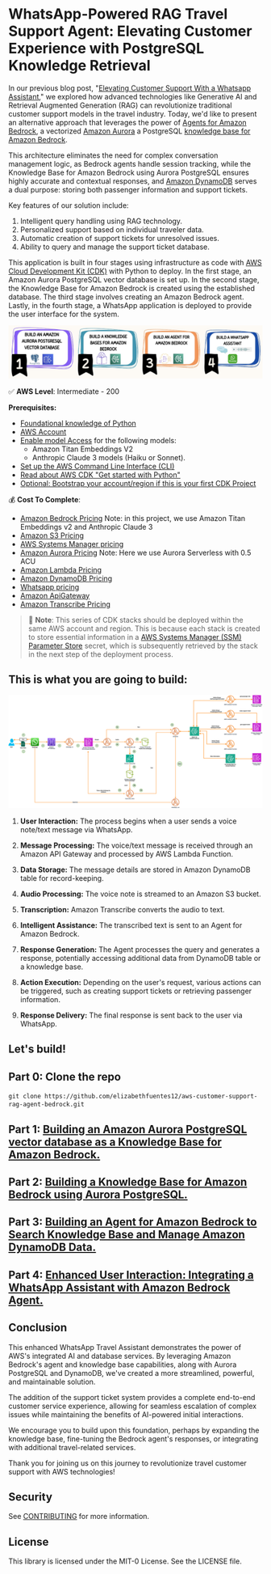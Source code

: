 # WhatsApp-Powered RAG Travel Support Agent: Elevating Customer Experience with PostgreSQL Knowledge Retrieval

In our previous blog post, "[Elevating Customer Support With a Whatsapp Assistant](https://community.aws/content/2bgPgouKvLhinu8bcE4LZQ1nnwv/elevating-customer-support-with-a-whatsapp-travel-assistant-from-las-vegas-mexico-to-las-vegas-nevada-a-re-invent-2023-history)," we explored how advanced technologies like Generative AI and Retrieval Augmented Generation (RAG) can revolutionize traditional customer support models in the travel industry. Today, we'd like to present an alternative approach that leverages the power of [Agents for Amazon Bedrock](https://aws.amazon.com/bedrock/agents/), a vectorized [Amazon Aurora](https://docs.aws.amazon.com/es_es/AmazonRDS/latest/AuroraUserGuide/CHAP_AuroraOverview.html) a PostgreSQL [knowledge base for Amazon Bedrock](https://aws.amazon.com/bedrock/knowledge-bases/).

This architecture eliminates the need for complex conversation management logic, as Bedrock agents handle session tracking, while the Knowledge Base for Amazon Bedrock using Aurora PostgreSQL ensures highly accurate and contextual responses, and [Amazon DynamoDB](https://aws.amazon.com/pm/dynamodb) serves a dual purpose: storing both passenger information and support tickets.

Key features of our solution include:
1. Intelligent query handling using RAG technology.
2. Personalized support based on individual traveler data.
3. Automatic creation of support tickets for unresolved issues.
4. Ability to query and manage the support ticket database.

This application is built in four stages using infrastructure as code with [AWS Cloud Development Kit (CDK)](https://aws.amazon.com/cdk) with Python to deploy. In the first stage, an Amazon Aurora PostgreSQL vector database is set up. In the second stage, the Knowledge Base for Amazon Bedrock is created using the established database. The third stage involves creating an Amazon Bedrock agent. Lastly, in the fourth stage, a WhatsApp application is deployed to provide the user interface for the system.

![Digrama parte 1](/imagen/diagram_1.jpg)


✅ **AWS Level**: Intermediate - 200   

**Prerequisites:**
-  [Foundational knowledge of Python](https://catalog.us-east-1.prod.workshops.aws/workshops/3d705026-9edc-40e8-b353-bdabb116c89c/)
- [AWS Account](https://aws.amazon.com/resources/create-account/?sc_channel=el&sc_campaign=datamlwave&sc_content=cicdcfnaws&sc_geo=mult&sc_country=mult&sc_outcome=acq) 
- [Enable model Access](https://docs.aws.amazon.com/bedrock/latest/userguide/model-access.html) for the following models:
    - Amazon Titan Embeddings V2
    - Anthropic Claude 3 models (Haiku or Sonnet).
- [Set up the AWS Command Line Interface (CLI)](https://docs.aws.amazon.com/cli/latest/userguide/getting-started-quickstart.html)
- [Read about AWS CDK "Get started with Python"](https://docs.aws.amazon.com/cdk/v2/guide/work-with-cdk-python.html)
- [Optional: Bootstrap your account/region if this is your first CDK Project](https://docs.aws.amazon.com/cdk/v2/guide/hello_world.html#hello_world_bootstrap)


💰 **Cost To Complete**: 
- [Amazon Bedrock Pricing](https://aws.amazon.com/bedrock/pricing/)  Note: in this project, we use Amazon Titan Embeddings v2 and Anthropic Claude 3
- [Amazon S3 Pricing](https://aws.amazon.com/s3/pricing/)
- [AWS Systems Manager pricing](https://aws.amazon.com/systems-manager/pricing/)
- [Amazon Aurora Pricing](https://aws.amazon.com/rds/aurora/pricing/) Note: Here we use Aurora Serverless with 0.5 ACU
- [Amazon Lambda Pricing](https://aws.amazon.com/lambda/pricing/)
- [Amazon DynamoDB Pricing](https://aws.amazon.com/dynamodb/pricing/)
- [Whatsapp pricing](https://developers.facebook.com/docs/whatsapp/pricing/)
- [Amazon ApiGateway](https://aws.amazon.com/api-gateway/pricing/)
- [Amazon Transcribe Pricing](https://aws.amazon.com/transcribe/pricing/)


> 🚨 **Note**: This series of CDK stacks should be deployed within the same AWS account and region. This is because each stack is created to store essential information in a [AWS Systems Manager (SSM) Parameter Store](https://docs.aws.amazon.com/systems-manager/latest/userguide/systems-manager-parameter-store.html) secret, which is subsequently retrieved by the stack in the next step of the deployment process.

## This is what you are going to build:

![Digrama parte 1](/imagen/diagram.png)

1. **User Interaction:** The process begins when a user sends a voice note/text message via WhatsApp.

2. **Message Processing:** The voice/text message is received through an Amazon API Gateway and processed by AWS Lambda Function.

3. **Data Storage:** The message details are stored in Amazon DynamoDB table for record-keeping.

4. **Audio Processing:** The voice note is streamed to an Amazon S3 bucket.

5. **Transcription:** Amazon Transcribe converts the audio to text.

6. **Intelligent Assistance:** The transcribed text is sent to an Agent for Amazon Bedrock. 

7. **Response Generation:** The Agent processes the query and generates a response, potentially accessing additional data from DynamoDB table or a knowledge base.

8. **Action Execution:** Depending on the user's request, various actions can be triggered, such as creating support tickets or retrieving passenger information.

9. **Response Delivery:** The final response is sent back to the user via WhatsApp.

## Let's build!

## Part 0: Clone the repo

```
git clone https://github.com/elizabethfuentes12/aws-customer-support-rag-agent-bedrock.git
```
## Part 1: [Building an Amazon Aurora PostgreSQL vector database as a Knowledge Base for Amazon Bedrock.](https://github.com/elizabethfuentes12/aws-customer-support-rag-agent-bedrock/tree/main/01-create-aurora-pgvector#readme)

## Part 2: [Building a Knowledge Base for Amazon Bedrock using Aurora PostgreSQL.](https://github.com/elizabethfuentes12/aws-customer-support-rag-agent-bedrock/tree/main/02-create-bedrock-knowledge-bases#readme)

## Part 3: [Building an Agent for Amazon Bedrock to Search Knowledge Base and Manage Amazon DynamoDB Data.](https://github.com/elizabethfuentes12/aws-customer-support-rag-agent-bedrock/tree/main/03-rag-agent-bedrock#readme)

## Part 4: [Enhanced User Interaction: Integrating a WhatsApp Assistant with Amazon Bedrock Agent.](https://github.com/elizabethfuentes12/aws-customer-support-rag-agent-bedrock/tree/main/04-whatsapp-app#readme)

## Conclusion

This enhanced WhatsApp Travel Assistant demonstrates the power of AWS's integrated AI and database services. By leveraging Amazon Bedrock's agent and knowledge base capabilities, along with Aurora PostgreSQL and DynamoDB, we've created a more streamlined, powerful, and maintainable solution.

The addition of the support ticket system provides a complete end-to-end customer service experience, allowing for seamless escalation of complex issues while maintaining the benefits of AI-powered initial interactions.

We encourage you to build upon this foundation, perhaps by expanding the knowledge base, fine-tuning the Bedrock agent's responses, or integrating with additional travel-related services.

Thank you for joining us on this journey to revolutionize travel customer support with AWS technologies!


## Security

See [CONTRIBUTING](CONTRIBUTING.md#security-issue-notifications) for more information.

## License

This library is licensed under the MIT-0 License. See the LICENSE file.

